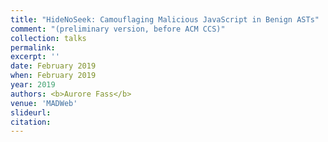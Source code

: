 ```yaml
---
title: "HideNoSeek: Camouflaging Malicious JavaScript in Benign ASTs"
comment: "(preliminary version, before ACM CCS)"
collection: talks
permalink:
excerpt: ''
date: February 2019
when: February 2019
year: 2019
authors: <b>Aurore Fass</b>
venue: 'MADWeb'
slideurl: 
citation:
---
```

